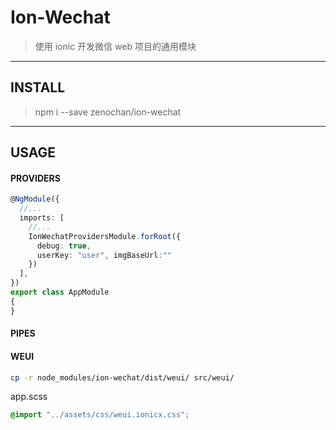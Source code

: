 # Ion-Wechat
> 使用 ionic 开发微信 web 项目的通用模块

------

## INSTALL
> npm i --save zenochan/ion-wechat
------

## USAGE

#### PROVIDERS
```ts
@NgModule({
  //...
  imports: [
    //...
    IonWechatProvidersModule.forRoot({
      debug: true,
      userKey: "user", imgBaseUrl:""
    })
  ],
})
export class AppModule
{
}
```

#### PIPES


#### WEUI
```bash
cp -r node_modules/ion-wechat/dist/weui/ src/weui/
```

app.scss
```scss
@import "../assets/css/weui.ionicx.css";
```
